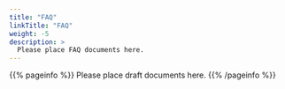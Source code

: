 ```yaml
---
title: "FAQ"
linkTitle: "FAQ"
weight: -5
description: >
  Please place FAQ documents here.
---
```


{{% pageinfo %}}
Please place draft documents here.
{{% /pageinfo %}}